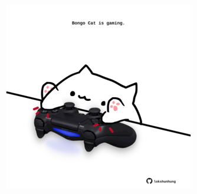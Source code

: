 <!-- built at 27/11/2023, 19:00:40 UTC -->
<p align="center">
  <img width="500" height="500" src="./ReadmeImage.svg">
</p>
